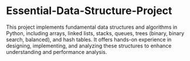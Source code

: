 # Essential-Data-Structure-Project
This project implements fundamental data structures and algorithms in Python, including arrays, linked lists, stacks, queues, trees (binary, binary search, balanced), and hash tables. It offers hands-on experience in designing, implementing, and analyzing these structures to enhance understanding and performance analysis.
